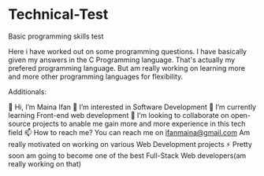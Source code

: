 # Technical-Test
Basic programming skills test


Here i have worked out on some programming questions. I have basically given my answers in the C Programming language. That's actually my prefered programming language. But am really working on learning more and more other programming languages for flexibility.


Additionals:

👋 Hi, I’m Maina Ifan
👀 I’m interested in Software Development
🌱 I’m currently learning Front-end web development
💞️ I’m looking to collaborate on open-source projects to anable me gain more and more experience in this tech field
📫 How to reach me? You can reach me on ifanmaina@gmail.com
Am really motivated on working on various Web Development projects
⚡ Pretty soon am going to become one of the best Full-Stack Web developers(am really working on that)
